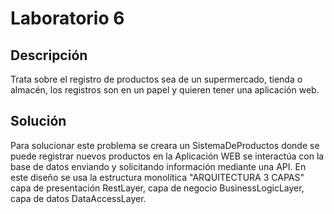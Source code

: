 # Laboratorio 6

## Descripción

Trata sobre el registro de productos sea de un supermercado, tienda o almacén, los registros son en un papel y quieren tener una aplicación web.

## Solución

Para solucionar este problema se creara un SistemaDeProductos donde se puede registrar nuevos productos en la Aplicación WEB se interactúa con la base de datos enviando y solicitando información mediante una API. En este diseño se usa la estructura monolítica "ARQUITECTURA 3 CAPAS" capa de presentación RestLayer, capa de negocio BusinessLogicLayer, capa de datos DataAccessLayer.
